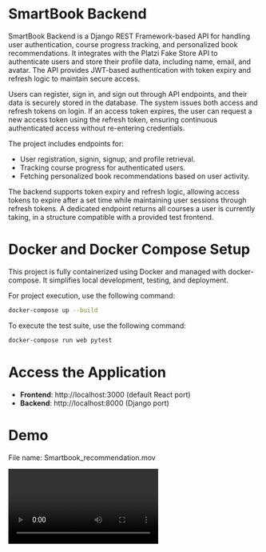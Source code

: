 # SmartBook Backend

SmartBook Backend is a Django REST Framework-based API for handling user authentication, course progress tracking, and personalized book recommendations. It integrates with the Platzi Fake Store API to authenticate users and store their profile data, including name, email, and avatar. The API provides JWT-based authentication with token expiry and refresh logic to maintain secure access.

Users can register, sign in, and sign out through API endpoints, and their data is securely stored in the database. The system issues both access and refresh tokens on login. If an access token expires, the user can request a new access token using the refresh token, ensuring continuous authenticated access without re-entering credentials.

The project includes endpoints for:

- User registration, signin, signup, and profile retrieval.
- Tracking course progress for authenticated users.
- Fetching personalized book recommendations based on user activity.

The backend supports token expiry and refresh logic, allowing access tokens to expire after a set time while maintaining user sessions through refresh tokens. A dedicated endpoint returns all courses a user is currently taking, in a structure compatible with a provided test frontend.

# Docker and Docker Compose Setup

This project is fully containerized using Docker and managed with docker-compose. It simplifies local development, testing, and deployment.

For project execution, use the following command:

```bash
docker-compose up --build
```

To execute the test suite, use the following command:

```bash
docker-compose run web pytest
```

# Access the Application

- **Frontend**: http://localhost:3000 (default React port)
- **Backend**: http://localhost:8000 (Django port)

# Demo

File name: Smartbook_recommendation.mov

<video controls src="Smartbook_recommendation.mov" title="Title"></video>
